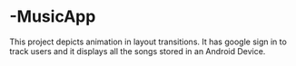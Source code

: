 # -MusicApp
This project depicts animation in layout transitions.
It has google sign in to track users and it displays all the songs stored in an Android Device.
